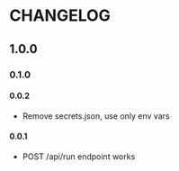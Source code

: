 # CHANGELOG

## 1.0.0

### 0.1.0

#### 0.0.2
 - Remove secrets.json, use only env vars

#### 0.0.1
 - POST /api/run endpoint works 